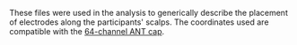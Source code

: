 These files were used in the analysis to generically describe the placement of electrodes along the participants' scalps. The coordinates used are compatible 
with the [64-channel ANT cap](https://www.ant-neuro.com/sites/default/files/images/waveguard_layout_064ch.png).
